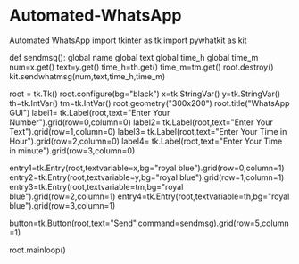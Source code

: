 # Automated-WhatsApp
Automated WhatsApp
import tkinter as tk
import pywhatkit as kit

def sendmsg():
     global name
     global text
     global time_h
     global time_m
     num=x.get()
     text=y.get()
     time_h=th.get()
     time_m=tm.get()
     root.destroy()
     kit.sendwhatmsg(num,text,time_h,time_m)



root = tk.Tk()
root.configure(bg="black")
x=tk.StringVar()
y=tk.StringVar()
th=tk.IntVar()
tm=tk.IntVar()
root.geometry("300x200")
root.title("WhatsApp GUI")
label1= tk.Label(root,text="Enter Your Number").grid(row=0,column=0)
label2= tk.Label(root,text="Enter Your Text").grid(row=1,column=0)
label3= tk.Label(root,text="Enter Your Time in Hour").grid(row=2,column=0)
label4= tk.Label(root,text="Enter Your Time in minute").grid(row=3,column=0)

entry1=tk.Entry(root,textvariable=x,bg="royal blue").grid(row=0,column=1)
entry2=tk.Entry(root,textvariable=y,bg="royal blue").grid(row=1,column=1)
entry3=tk.Entry(root,textvariable=tm,bg="royal blue").grid(row=2,column=1)
entry4=tk.Entry(root,textvariable=th,bg="royal blue").grid(row=3,column=1)

button=tk.Button(root,text="Send",command=sendmsg).grid(row=5,column=1)

root.mainloop()
